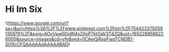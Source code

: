 # Hi Im Six
!(https://www.google.com/url?sa=i&url=https%3A%2F%2Fwww.pinterest.com%2Fpin%2F754423375059135979%2F&psig=AOvVaw0DjdN4s2XoP7ktOaV3T4ZQ&ust=1652288588226000&source=images&cd=vfe&ved=0CAwQjRxqFwoTCNDB1-S01fcCFQAAAAAdAAAAABAD)

